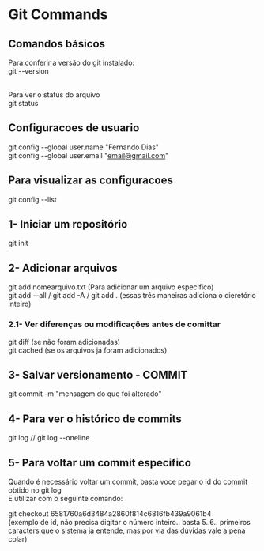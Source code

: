 # Git Commands

## Comandos básicos
Para conferir a versão do git instalado:<br>
git --version<br><br>

Para ver o status do arquivo<br>
git status


## Configuracoes de usuario
git config --global user.name "Fernando Dias" <br>
git config --global user.email "email@gmail.com" <br>

## Para visualizar as configuracoes 
git config --list

## 1- Iniciar um repositório
git init

## 2- Adicionar arquivos
git add nomearquivo.txt (Para adicionar um arquivo especifico) <br>
git add --all / git add -A / git add . (essas três maneiras adiciona o dieretório inteiro)<br>

### 2.1- Ver diferenças ou modificações antes de comittar
git diff (se não foram adicionadas) <br>
git cached (se os arquivos já foram adicionados)

## 3- Salvar versionamento - COMMIT
git commit -m "mensagem do que foi alterado"

## 4- Para ver o histórico de commits
git log // git log --oneline

## 5- Para voltar um commit especifico
Quando é necessário voltar um commit, basta voce pegar o id do commit obtido no git log<br>
E utilizar com o seguinte comando:<br>

git checkout 6581760a6d3484a2860f814c6816fb439a9061b4 <br> (exemplo de id, não precisa digitar o número inteiro.. basta 5..6.. primeiros caracters que o sistema ja entende, mas por via das dúvidas vale a pena colar)


